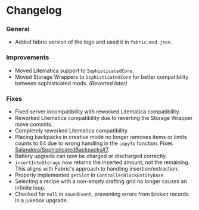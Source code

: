 # Changelog

### General
- Added fabric version of the logo and used it in `fabric.mod.json`.

### Improvements
- Moved Litematica support to `SophisticatedCore`.
- Moved Storage Wrappers to `SophisticatedCore` for better compatibility between sophisticated mods. *(Reverted later)*

### Fixes
- Fixed server incompatibility with reworked Litematica compatibility.
- Reworked Litematica compatibility due to reverting the Storage Wrapper move commits.
- Completely reworked Litematica compatibility.
- Placing backpacks in creative mode no longer removes items or limits counts to 64 due to wrong handling in the `copyTo` function. Fixes [Salandora/SophisticatedBackpacks#7](https://github.com/Salandora/SophisticatedBackpacks/issues/7).
- Battery upgrade can now be charged or discharged correctly.
- `insertIntoStorage` now returns the inserted amount, not the remaining. This aligns with Fabric's approach to handling insertion/extraction.
- Properly implemented `getSlot` in `ControllerBlockEntityBase`.
- Selecting a recipe with a non-empty crafting grid no longer causes an infinite loop.
- Checked for `null` in `soundEvent`, preventing errors from broken records in a jukebox upgrade.